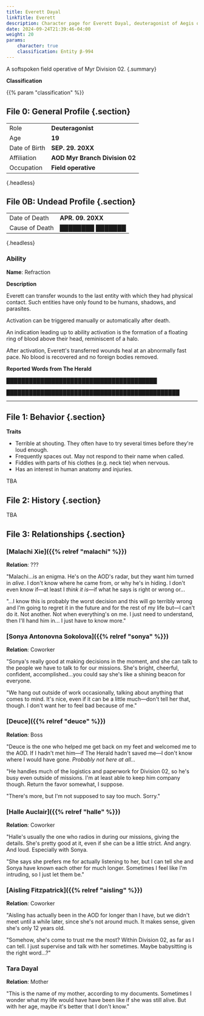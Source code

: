 ```yaml
---
title: Everett Dayal
linkTitle: Everett
description: Character page for Everett Dayal, deuteragonist of Aegis of Death.
date: 2024-09-24T21:39:46-04:00
weight: 20
params:
    character: true
    classification: Entity β-994
---
```


A softspoken field operative of Myr Division 02.
{.summary}

<!--more-->

<div class="info">

**Classification**

{{% param "classification" %}}

## File 0: General Profile {.section}

|               |                                |
| ------------- | ------------------------------ |
| Role          | **Deuteragonist**              |
| Age           | **19**                         |
| Date of Birth | **SEP. 29. 20XX**              |
| Affiliation   | **AOD Myr Branch Division 02** |
| Occupation    | **Field operative**            |
{.headless}

## File 0B: Undead Profile {.section}

|                |                                |
| -------------- | ------------------------------ |
| Date of Death  | **APR. 09. 20XX**              |
| Cause of Death | **████████ ███████**             |
{.headless}

### Ability

**Name**: Refraction

**Description**

Everett can transfer wounds to the last entity with which they had physical contact.
Such entities have only found to be humans, shadows, and parasites.

Activation can be triggered manually or automatically after death.

An indication leading up to ability activation is the formation of a floating
ring of blood above their head, reminiscent of a halo.

After activation, Everett's transferred wounds heal at an abnormally fast pace.
No blood is recovered and no foreign bodies removed.

**Reported Words from The Herald**

████████████████████████████████████████

██████████████████████████████████████████████

***

## File 1: Behavior {.section}

**Traits**

- Terrible at shouting. They often have to try several times before they're loud enough.
- Frequently spaces out. May not respond to their name when called.
- Fiddles with parts of his clothes (e.g. neck tie) when nervous.
- Has an interest in human anatomy and injuries.

TBA

</div>
<div class="history">

## File 2: History {.section}

TBA

</div>
<div class="relations">

## File 3: Relationships {.section}

### [Malachi Xie]({{% relref "malachi" %}})

**Relation**: ???

"Malachi...is an enigma. He's on the AOD's radar, but they want him turned in *alive*.
I don't know where he came from, or why he's in hiding. I don't even know if—at least
I *think it is*—if what he says is right or wrong or...

"...I know this is probably the worst decision and this will go terribly wrong and I'm going
to regret it in the future and for the rest of my life but—I can't do it. Not another. Not
when everything's on me. I just need to understand, then I'll hand him in... I just have to
know more."

### [Sonya Antonovna Sokolova]({{% relref "sonya" %}})

**Relation**: Coworker

"Sonya's really good at making decisions in the moment, and she can talk to the people we
have to talk to for our missions. She's bright, cheerful, confident, accomplished...you could
say she's like a shining beacon for everyone.

"We hang out outside of work occasionally, talking about anything that comes to mind. It's
nice, even if it can be a little much—don't tell her that, though. I don't want her
to feel bad because of me."

### [Deuce]({{% relref "deuce" %}})

**Relation**: Boss

"Deuce is the one who helped me get back on my feet and welcomed me to the AOD.
If I hadn't met him—if The Herald hadn't saved me—I don't know where I would have gone.
<span class="small"><em>Probably not here at all...</em></span>

"He handles much of the logistics and paperwork for Division 02, so he's busy even
outside of missions. I'm at least able to keep him company though. Return the favor
somewhat, I suppose.

"There's more, but I'm not supposed to say too much. Sorry."

### [Halle Auclair]({{% relref "halle" %}})

**Relation**: Coworker

"Halle's usually the one who radios in during our missions, giving the details. She's
pretty good at it, even if she can be a little strict. And angry. And loud. Especially with Sonya.

"She says she prefers me for actually listening to her, but I can tell she and Sonya have
known each other for much longer. Sometimes I feel like I'm intruding, so I just let them be."

### [Aisling Fitzpatrick]({{% relref "aisling" %}})

**Relation**: Coworker

"Aisling has actually been in the AOD for longer than I have, but we didn't meet
until a while later, since she's not around much. It makes sense, given she's only 12
years old.

"Somehow, she's come to trust me the most? Within Division 02, as far as I can tell.
I just supervise and talk with her sometimes. Maybe babysitting is the right word...?"

### Tara Dayal

**Relation**: Mother

"This is the name of my mother, according to my documents. Sometimes I wonder
what my life would have have been like if she was still alive. But with her age,
maybe it's better that I don't know."

</div>
